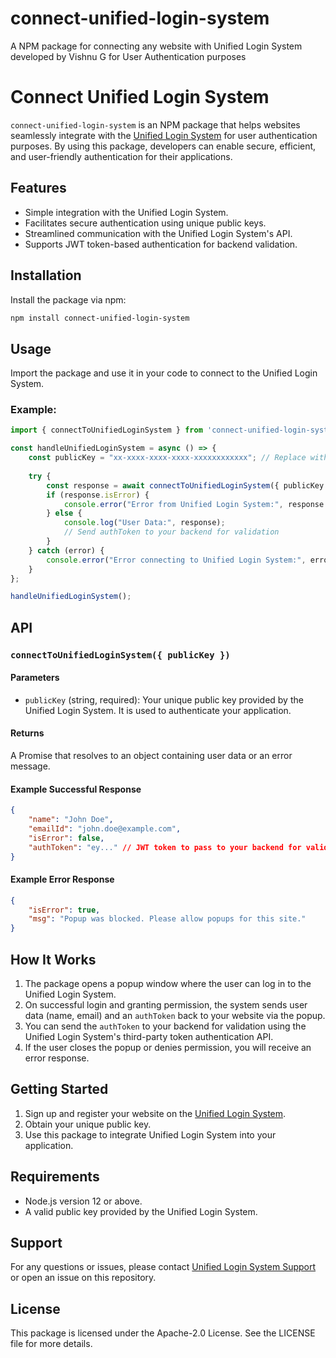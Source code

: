 # connect-unified-login-system
A NPM package for connecting any website with Unified Login System developed by Vishnu G for User Authentication purposes
# Connect Unified Login System

`connect-unified-login-system` is an NPM package that helps websites seamlessly integrate with the [Unified Login System](https://unified-login-system.gvishnu.in) for user authentication purposes. By using this package, developers can enable secure, efficient, and user-friendly authentication for their applications.

## Features

- Simple integration with the Unified Login System.
- Facilitates secure authentication using unique public keys.
- Streamlined communication with the Unified Login System's API.
- Supports JWT token-based authentication for backend validation.

## Installation

Install the package via npm:

```bash
npm install connect-unified-login-system
```

## Usage

Import the package and use it in your code to connect to the Unified Login System.

### Example:

```javascript
import { connectToUnifiedLoginSystem } from 'connect-unified-login-system';

const handleUnifiedLoginSystem = async () => {
    const publicKey = "xx-xxxx-xxxx-xxxx-xxxxxxxxxxxx"; // Replace with your own public key
    
    try {
        const response = await connectToUnifiedLoginSystem({ publicKey });
        if (response.isError) {
            console.error("Error from Unified Login System:", response.msg);
        } else {
            console.log("User Data:", response);
            // Send authToken to your backend for validation
        }
    } catch (error) {
        console.error("Error connecting to Unified Login System:", error);
    }
};

handleUnifiedLoginSystem();
```

## API

### `connectToUnifiedLoginSystem({ publicKey })`

#### Parameters
- `publicKey` (string, required): Your unique public key provided by the Unified Login System. It is used to authenticate your application.

#### Returns
A Promise that resolves to an object containing user data or an error message.

#### Example Successful Response
```json
{
    "name": "John Doe",
    "emailId": "john.doe@example.com",
    "isError": false,
    "authToken": "ey..." // JWT token to pass to your backend for validation
}
```

#### Example Error Response
```json
{
    "isError": true,
    "msg": "Popup was blocked. Please allow popups for this site."
}
```

## How It Works

1. The package opens a popup window where the user can log in to the Unified Login System.
2. On successful login and granting permission, the system sends user data (name, email) and an `authToken` back to your website via the popup.
3. You can send the `authToken` to your backend for validation using the Unified Login System's third-party token authentication API.
4. If the user closes the popup or denies permission, you will receive an error response.

## Getting Started

1. Sign up and register your website on the [Unified Login System](https://unified-login-system.gvishnu.in).
2. Obtain your unique public key.
3. Use this package to integrate Unified Login System into your application.

## Requirements

- Node.js version 12 or above.
- A valid public key provided by the Unified Login System.

## Support

For any questions or issues, please contact [Unified Login System Support](https://unified-login-system.gvishnu.in/contact) or open an issue on this repository.

## License

This package is licensed under the Apache-2.0 License. See the LICENSE file for more details.

